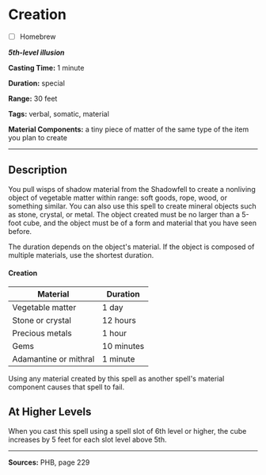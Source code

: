 # Creation

- [ ] Homebrew

***5th-level illusion***

**Casting Time:** 1 minute

**Duration:** special

**Range:** 30 feet

**Tags:** verbal, somatic, material

**Material Components:** a tiny piece of matter of the same type of the item you plan to create

---

## Description
You pull wisps of shadow material from the Shadowfell to create a nonliving object of vegetable matter within range: soft goods, rope, wood, or something similar.
You can also use this spell to create mineral objects such as stone, crystal, or metal.
The object created must be no larger than a 5-foot cube, and the object must be of a form and material that you have seen before.

The duration depends on the object's material.
If the object is composed of multiple materials, use the shortest duration.

#### Creation
| Material | Duration |
|-----|-----|
| Vegetable matter | 1 day |
| Stone or crystal | 12 hours |
| Precious metals | 1 hour |
| Gems | 10 minutes |
| Adamantine or mithral | 1 minute |

Using any material created by this spell as another spell's material component causes that spell to fail.

## At Higher Levels
When you cast this spell using a spell slot of 6th level or higher, the cube increases by 5 feet for each slot level above 5th.

---

**Sources:** PHB, page 229
